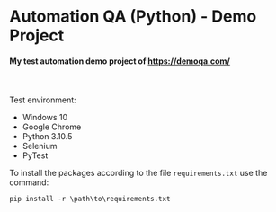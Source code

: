 # Automation QA (Python) - Demo Project
#### **My test automation demo project of** https://demoqa.com/
<br/><br/>
Test environment:
- Windows 10
- Google Chrome
- Python 3.10.5
- Selenium
- PyTest

To install the packages according to the file `requirements.txt` use the command: 
```
pip install -r \path\to\requirements.txt
```